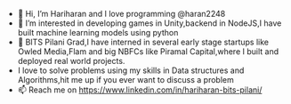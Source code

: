 - 👋 Hi, I’m Hariharan and I love programming @haran2248
- 👀 I’m interested in developing games in Unity,backend in NodeJS,I have built machine learning models using python
- 🌱 BITS Pilani Grad,I have interned in several early stage startups like Owled Media,Flam and big NBFCs like Piramal Capital,where I built and deployed real world projects.
- I love to solve problems using my skills in Data structures and Algorithms,hit me up if you ever want to discuss a problem
- 📫 Reach me on https://www.linkedin.com/in/hariharan-bits-pilani/

<!---
haran2248/haran2248 is a ✨ special ✨ repository because its `README.md` (this file) appears on your GitHub profile.
You can click the Preview link to take a look at your changes.
--->
